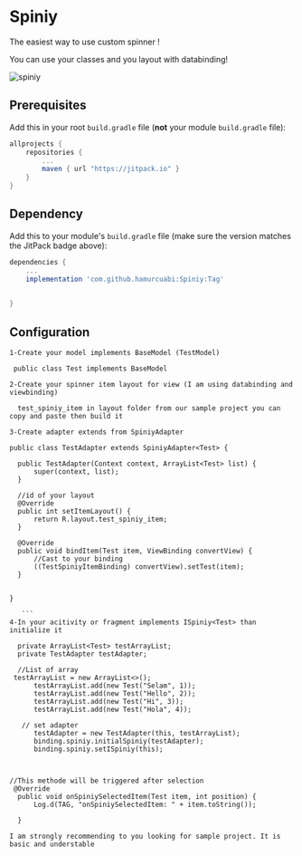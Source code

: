 # Spiniy
The easiest way to use custom spinner !

You can use your classes and you layout with databinding!


![spiniy](https://user-images.githubusercontent.com/23655824/94928501-72c0a780-04cc-11eb-8f21-6fbc0922c988.png)
## Prerequisites

Add this in your root `build.gradle` file (**not** your module `build.gradle` file):

```gradle
allprojects {
	repositories {
		...
		maven { url "https://jitpack.io" }
	}
}
```

## Dependency

Add this to your module's `build.gradle` file (make sure the version matches the JitPack badge above):

```gradle
dependencies {
	...
	implementation 'com.github.hamurcuabi:Spiniy:Tag'
	 

}
```

## Configuration
```
1-Create your model implements BaseModel (TestModel)

 public class Test implements BaseModel
```
```
2-Create your spinner item layout for view (I am using databinding and viewbinding)

  test_spiniy_item in layout folder from our sample project you can copy and paste then build it
  ```
  
  ```
3-Create adapter extends from SpiniyAdapter

public class TestAdapter extends SpiniyAdapter<Test> {

    public TestAdapter(Context context, ArrayList<Test> list) {
        super(context, list);
    }

    //id of your layout
    @Override
    public int setItemLayout() {
        return R.layout.test_spiniy_item;
    }

    @Override
    public void bindItem(Test item, ViewBinding convertView) {
        //Cast to your binding
        ((TestSpiniyItemBinding) convertView).setTest(item);
    }


}

     ```
 4-In your acitivity or fragment implements ISpiniy<Test> than initialize it
 
    private ArrayList<Test> testArrayList;
    private TestAdapter testAdapter;
    
    //List of array
   testArrayList = new ArrayList<>();
        testArrayList.add(new Test("Selam", 1));
        testArrayList.add(new Test("Hello", 2));
        testArrayList.add(new Test("Hi", 3));
        testArrayList.add(new Test("Hola", 4));

     // set adapter
        testAdapter = new TestAdapter(this, testArrayList);
        binding.spiniy.initialSpiniy(testAdapter);
        binding.spiniy.setISpiniy(this);



//This methode will be triggered after selection
   @Override
    public void onSpiniySelectedItem(Test item, int position) {
        Log.d(TAG, "onSpiniySelectedItem: " + item.toString());

    }
    
 I am strongly recommending to you looking for sample project. It is basic and understable   
  ```
